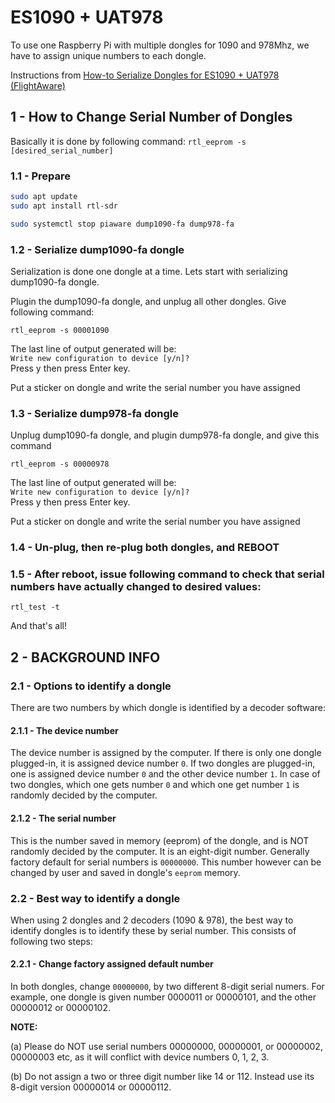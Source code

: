 # ES1090 + UAT978

To use one Raspberry Pi with multiple dongles for 1090 and 978Mhz, we have to assign unique numbers to each dongle.

Instructions from [How-to Serialize Dongles for ES1090 + UAT978 (FlightAware)](https://discussions.flightaware.com/t/how-to-serialize-dongles-for-es1090-uat978/48147)

## 1 - How to Change Serial Number of Dongles

Basically it is done by following command: `rtl_eeprom -s [desired_serial_number]`

### 1.1 - Prepare

```bash
sudo apt update
sudo apt install rtl-sdr

sudo systemctl stop piaware dump1090-fa dump978-fa
```

### 1.2 - Serialize dump1090-fa dongle

Serialization is done one dongle at a time.
Lets start with serializing dump1090-fa dongle.

Plugin the dump1090-fa dongle, and unplug all other dongles.
Give following command:

`rtl_eeprom -s 00001090`

The last line of output generated will be: \
`Write new configuration to device [y/n]?` \
Press y then press Enter  key.

Put a sticker on dongle and write the serial number you have assigned

### 1.3 - Serialize dump978-fa dongle

Unplug dump1090-fa dongle, and plugin dump978-fa dongle, and give this command

`rtl_eeprom -s 00000978`

The last line of output generated will be: \
`Write new configuration to device [y/n]?` \
Press y then press Enter key.

Put a sticker on dongle and write the serial number you have assigned

### 1.4 - Un-plug, then re-plug both dongles, and REBOOT

### 1.5 - After reboot, issue following command to check that serial numbers have actually changed to desired values:

`rtl_test -t`

And that's all!

## 2 - BACKGROUND INFO

### 2.1 - Options to identify a dongle

There are two numbers by which dongle is identified by a decoder software:

#### 2.1.1 - The device number

The device number is assigned by the computer. If there is only one dongle plugged-in, it is assigned device number `0`. If two dongles are plugged-in, one is assigned device number `0` and the other device number `1`.  In case of two dongles, which one gets number `0` and which one get number `1` is randomly decided by the computer.

#### 2.1.2 - The serial number

This is the number saved in memory (eeprom) of the dongle, and is NOT randomly decided by the computer. It is an eight-digit number. Generally factory default for serial numbers is `00000000`. This number however can be changed by user and saved in dongle's `eeprom` memory.

### 2.2 - Best way to identify a dongle

When using 2 dongles and 2 decoders (1090 & 978), the best way to identify dongles is to identify these by serial number. This consists of following two steps:

#### 2.2.1 - Change factory assigned default number

In both dongles, change `00000000`, by two different 8-digit serial numers. For example, one dongle is given number 0000011 or 00000101, and the other 00000012 or 00000102.

**NOTE:**

(a) Please do NOT use serial numbers 00000000, 00000001, or 00000002, 00000003 etc, as it will conflict with device numbers 0, 1, 2, 3.

(b) Do not assign a two or three digit number like  14 or 112. Instead use its 8-digit version 00000014 or 00000112.
